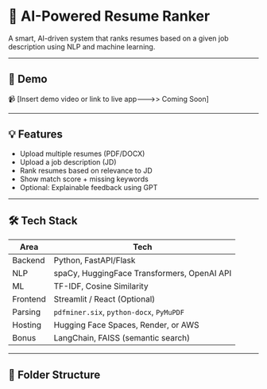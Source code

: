 # 🤖 AI-Powered Resume Ranker

A smart, AI-driven system that ranks resumes based on a given job description using NLP and machine learning.

---

## 🚀 Demo
📹 [Insert demo video or link to live app--->> Coming Soon]

---

## 💡 Features

- Upload multiple resumes (PDF/DOCX)
- Upload a job description (JD)
- Rank resumes based on relevance to JD
- Show match score + missing keywords
- Optional: Explainable feedback using GPT

---

## 🛠️ Tech Stack

| Area | Tech |
|------|------|
| Backend | Python, FastAPI/Flask |
| NLP | spaCy, HuggingFace Transformers, OpenAI API |
| ML | TF-IDF, Cosine Similarity |
| Frontend | Streamlit / React (Optional) |
| Parsing | `pdfminer.six`, `python-docx`, `PyMuPDF` |
| Hosting | Hugging Face Spaces, Render, or AWS |
| Bonus | LangChain, FAISS (semantic search) |

---

## 📁 Folder Structure

